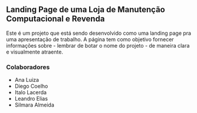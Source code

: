 ## Landing Page de uma Loja de Manutenção Computacional e Revenda

Este é um projeto que está sendo desenvolvido como uma landing page pra uma apresentação de trabalho. A página tem como objetivo fornecer informações sobre - lembrar de botar o nome do projeto - de maneira clara e visualmente atraente.

### Colaboradores

- Ana Luiza
- Diego Coelho
- Italo Lacerda
- Leandro Elias
- Silmara Almeida
